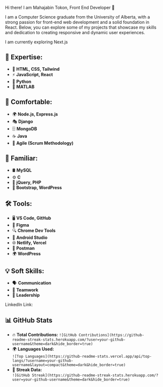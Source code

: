 Hi there! I am Mahajabin Tokon, Front End Developer 👋

I am a Computer Science graduate from the University of Alberta, with a strong passion for front-end web development and a solid foundation in React. Below, you can explore some of my projects that showcase my skills and dedication to creating responsive and dynamic user experiences.

I am currently exploring Next.js

## 🚀 **Expertise:**
- 🎨 **HTML, CSS, Tailwind**  
- ⚡ **JavaScript, React**  
- 🐍 **Python**  
- 🧮 **MATLAB**  

## 🔧 **Comfortable:**
- 🌍 **Node.js, Express.js**  
- 🎭 **Django**  
- 🗄️ **MongoDB**  
- ☕ **Java**  
- 🔄 **Agile (Scrum Methodology)**  

## 📌 **Familiar:**
- 🛢 **MySQL**  
- ⚙️ **C**  
- 🔗 **jQuery, PHP**  
- 🎨 **Bootstrap, WordPress**  

## 🛠 **Tools:**
- 🖥 **VS Code, GitHub**  
- 🎨 **Figma**  
- 🔍 **Chrome Dev Tools**  
- 📱 **Android Studio**  
- 🌐 **Netlify, Vercel**  
- 📡 **Postman**  
- 🌍 **WordPress**  

## 💡 **Soft Skills:**
- 🗣 **Communication**  
- 🤝 **Teamwork**  
- 🎯 **Leadership**  

LinkedIn Link: 

## 📊 **GitHub Stats**

- 🔥 **Total Contributions:** `![GitHub Contributions](https://github-readme-streak-stats.herokuapp.com/?user=your-github-username&theme=dark&hide_border=true)`  
- 🌍 **Languages Used:**  
  `![Top Languages](https://github-readme-stats.vercel.app/api/top-langs/?username=your-github-username&layout=compact&theme=dark&hide_border=true)`  
- 🚀 **Streak Data:**  
  `![GitHub Streak](https://github-readme-streak-stats.herokuapp.com/?user=your-github-username&theme=dark&hide_border=true)`
